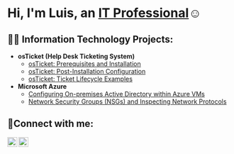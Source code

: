 <h1>Hi, I'm Luis, an <a href="https://github.com/luisblanchard00">IT Professional</a>☺</h1>

<h2>👨‍💻 Information Technology Projects:</h2>

- <b>osTicket (Help Desk Ticketing System)</b>
  - [osTicket: Prerequisites and Installation](https://github.com/luisblanchard00/osticket-prereqs)
  - [osTicket: Post-Installation Configuration](https://github.com/luisblanchard00/post-install-config)
  - [osTicket: Ticket Lifecycle Examples](https://github.com/luisblanchard00/ticket-lifecycle)
- <b>Microsoft Azure</b>
  - [Configuring On-premises Active Directory within Azure VMs](https://github.com/luisblanchard00/configure-ad)
  - [Network Security Groups (NSGs) and Inspecting Network Protocols](https://github.com/luisblanchard00/azure-network-protocols)

<h2>🤳Connect with me:</h2>

[<img align="left" alt="Josh | Twitter" width="22px" src="https://cdn.jsdelivr.net/npm/simple-icons@v3/icons/twitter.svg" />][twitter]
[<img align="left" alt="Josh | LinkedIn" width="22px" src="https://cdn.jsdelivr.net/npm/simple-icons@v3/icons/linkedin.svg" />][linkedin]

[twitter]: https://twitter.com/luibee8
[linkedin]: https://linkedin.com/in/luis-b-907265131/
